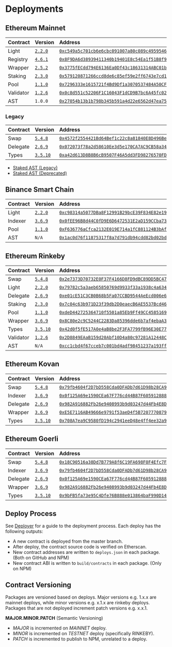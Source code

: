 # Deployments

## Ethereum Mainnet

| Contract  | Version                                                             | Address                                                                                                                 | Commit                                                                                                  |
| :-------- | :------------------------------------------------------------------ | :---------------------------------------------------------------------------------------------------------------------- | :------------------------------------------------------------------------------------------------------ |
| Light     | [`2.2.0`](https://www.npmjs.com/package/@airswap/light/v/2.2.0)     | [`0xc549a5c701cb6e6cbc091007a80c089c49595468`](https://etherscan.io/address/0xc549a5c701cb6e6cbc091007a80c089c49595468) | [`e27cbda`](https://github.com/airswap/airswap-protocols/tree/e27cbda7df6d6e93bd63f5aa78755386092ec569) |
| Registry  | [`4.6.1`](https://www.npmjs.com/package/@airswap/registry/v/4.6.1)  | [`0x8F9DA6d38939411340b19401E8c54Ea1f51B8f95`](https://etherscan.io/address/0x8F9DA6d38939411340b19401E8c54Ea1f51B8f95) | [`2f7e751`](https://github.com/airswap/airswap-protocols/tree/2f7e751427e18b94a03c80e599282ef179964ae6) |
| Wrapper   | [`2.5.2`](https://www.npmjs.com/package/@airswap/wrapper/v/2.5.2)   | [`0x3775fECdd794E6136Ea0Df43c18631314ABC01b1`](https://etherscan.io/address/0x3775fECdd794E6136Ea0Df43c18631314ABC01b1) | [`8d6be24`](https://github.com/airswap/airswap-protocols/tree/8d6be247a4ac1740f4b0bff2b37f3030dd93b0ca) |
| Staking   | [`2.3.0`](https://www.npmjs.com/package/@airswap/staking/v/2.3.0)   | [`0x579120871266ccd8de6c85ef59e2ff6743e7cd15`](https://etherscan.io/address/0x579120871266ccd8de6c85ef59e2ff6743e7cd15) | [`6349b6f`](https://github.com/airswap/airswap-protocols/tree/6349b6f0d9aad4e04202a4981697a4f87bb12b3a) |
| Pool      | [`1.1.0`](https://www.npmjs.com/package/@airswap/pool/v/1.1.0)      | [`0x7296333e1615721f4Bd9Df1a3070537484A50CF8`](https://etherscan.io/address/0x7296333e1615721f4Bd9Df1a3070537484A50CF8) | [`ed7af5e`](https://github.com/airswap/airswap-protocols/tree/ed7af5e048bc754e920ffbc6e4a0735a75d07386) |
| Validator | [`1.2.6`](https://www.npmjs.com/package/@airswap/validator/v/1.2.6) | [`0x0c8d551c52206F1C16043F1dCD9B7bc6A45fc02C`](https://etherscan.io/address/0x0c8d551c52206F1C16043F1dCD9B7bc6A45fc02C) | [`8dcb14d`](https://github.com/airswap/airswap-protocols/tree/8dcb14d4f96e08b0f247060cdb598567a72024e0) |
| AST       | `1.0.0`                                                             | [`0x27054b13b1b798b345b591a4d22e6562d47ea75a`](https://etherscan.io/address/0x27054b13b1b798b345b591a4d22e6562d47ea75a) | [`517a927`](https://github.com/airswap/contracts-v1/tree/517a9275a3f4d5f4d039c6db078d15d67d0f63fa)      |

### Legacy

| Contract | Version                                                            | Address                                                                                                                 | Commit                                                                                                  |
| :------- | :----------------------------------------------------------------- | :---------------------------------------------------------------------------------------------------------------------- | :------------------------------------------------------------------------------------------------------ |
| Swap     | [`5.4.8`](https://www.npmjs.com/package/@airswap/swap/v/5.4.8)     | [`0x4572f2554421Bd64Bef1c22c8a81840E8D496BeA`](https://etherscan.io/address/0x4572f2554421Bd64Bef1c22c8a81840E8D496BeA) | [`953956f`](https://github.com/airswap/airswap-protocols/tree/953956f308c65ec53d1f1b20d35f47fe04b936af) |
| Delegate | [`2.6.9`](https://www.npmjs.com/package/@airswap/delegate/v/2.6.9) | [`0x072073f78a2d58610Ee3d5e170CA7AC9CB58a345`](https://etherscan.io/address/0x072073f78a2d58610Ee3d5e170CA7AC9CB58a345) | [`953956f`](https://github.com/airswap/airswap-protocols/tree/953956f308c65ec53d1f1b20d35f47fe04b936af) |
| Types    | [`3.5.10`](https://www.npmjs.com/package/@airswap/types/v/3.5.10)  | [`0xa42d613D8B8B6cB9507F46A5dd3FD98276570FD7`](https://etherscan.io/address/0xa42d613D8B8B6cB9507F46A5dd3FD98276570FD7) | [`953956f`](https://github.com/airswap/airswap-protocols/tree/953956f308c65ec53d1f1b20d35f47fe04b936af) |

- [Staked AST \(Legacy\)](https://etherscan.io/address/0xa4C5107184a88D4B324Dd10D98a11dd8037823Fe)
- [Staked AST \(Deprecated\)](https://etherscan.io/address/0x704c5818b574358dfb5225563852639151a943ec)

## Binance Smart Chain

| Contract | Version                                                           | Address                                                                                                                | Commit                                                                                                  |
| :------- | :---------------------------------------------------------------- | :--------------------------------------------------------------------------------------------------------------------- | :------------------------------------------------------------------------------------------------------ |
| Light    | [`2.2.0`](https://www.npmjs.com/package/@airswap/light/v/2.2.0)   | [`0xc98314a5077DBa8F12991B29bcE39F834E82e197`](https://bscscan.com/address/0xc98314a5077DBa8F12991B29bcE39F834E82e197) | [`e27cbda`](https://github.com/airswap/airswap-protocols/tree/e27cbda7df6d6e93bd63f5aa78755386092ec569) |
| Indexer  | [`3.6.9`](https://www.npmjs.com/package/@airswap/indexer/v/3.6.9) | [`0x0fEE96B8d44C0fD9E6D6472531E2aD159CCba73d`](https://bscscan.com/address/0x0fEE96B8d44C0fD9E6D6472531E2aD159CCba73d) | [`48da430`](https://github.com/airswap/airswap-protocols/tree/48da430ca23876b9d01743d59b548f7fb59660ab) |
| Pool     | [`1.1.0`](https://www.npmjs.com/package/@airswap/pool/v/1.1.0)    | [`0xF636776aCfca2132E019E714a1fC881124B3bAfC`](https://bscscan.com/address/0xF636776aCfca2132E019E714a1fC881124B3bAfC) | [`ed7af5e`](https://github.com/airswap/airswap-protocols/tree/ed7af5e048bc754e920ffbc6e4a0735a75d07386) |
| AST      | `N/A`                                                             | [`0x1ac0d76f11875317f8a7d791db94cdd82bd02bd1`](https://bscscan.com/token/0x1ac0d76f11875317f8a7d791db94cdd82bd02bd1)   | `N/A`                                                                                                   |

## Ethereum Rinkeby

| Contract  | Version                                                             | Address                                                                                                                         | Commit                                                                                                  |
| :-------- | :------------------------------------------------------------------ | :------------------------------------------------------------------------------------------------------------------------------ | :------------------------------------------------------------------------------------------------------ |
| Swap      | [`5.4.8`](https://www.npmjs.com/package/@airswap/swap/v/5.4.8)      | [`0x2e7373D70732E0F37F4166D8FD9dBC89DD5BC476`](https://rinkeby.etherscan.io/address/0x2e7373D70732E0F37F4166D8FD9dBC89DD5BC476) | [`953956f`](https://github.com/airswap/airswap-protocols/tree/953956f308c65ec53d1f1b20d35f47fe04b936af) |
| Light     | [`2.2.0`](https://www.npmjs.com/package/@airswap/light/v/2.2.0)     | [`0x79782c5a3aeb65850769d9933f33a1938c4a6349`](https://rinkeby.etherscan.io/address/0x79782c5a3aeb65850769d9933f33a1938c4a6349) | [`e27cbda`](https://github.com/airswap/airswap-protocols/tree/e27cbda7df6d6e93bd63f5aa78755386092ec569) |
| Delegate  | [`2.6.9`](https://www.npmjs.com/package/@airswap/delegate/v/2.6.9)  | [`0xe01cE51C3CB0B68b5Fa07CCBD9544AeEcd006e6E`](https://rinkeby.etherscan.io/address/0xe01cE51C3CB0B68b5Fa07CCBD9544AeEcd006e6E) | [`953956f`](https://github.com/airswap/airswap-protocols/tree/953956f308c65ec53d1f1b20d35f47fe04b936af) |
| Staking   | [`2.3.0`](https://www.npmjs.com/package/@airswap/staking/v/2.3.0)   | [`0x7c04c63b971D23f39db2D0eaecB6AE5537Bcd467`](https://rinkeby.etherscan.io/address/0x7c04c63b971D23f39db2D0eaecB6AE5537Bcd467) | [`6349b6f`](https://github.com/airswap/airswap-protocols/tree/6349b6f0d9aad4e04202a4981697a4f87bb12b3a) |
| Pool      | [`1.1.0`](https://www.npmjs.com/package/@airswap/pool/v/1.1.0)      | [`0xdeD442725364710f5501a85Eb9Ff49CC45851693`](https://rinkeby.etherscan.io/address/0xdeD442725364710f5501a85Eb9Ff49CC45851693) | [`eef21f7`](https://github.com/airswap/airswap-protocols/tree/eef21f7b713983a471de0a3dae811cbb885941bb) |
| Wrapper   | [`3.6.9`](https://www.npmjs.com/package/@airswap/wrapper/v/3.6.9)   | [`0x8C80e2c9C5244C2283Da85396dde6b7af4ebaA31`](https://rinkeby.etherscan.io/address/0x8C80e2c9C5244C2283Da85396dde6b7af4ebaA31) | [`953956f`](https://github.com/airswap/airswap-protocols/tree/953956f308c65ec53d1f1b20d35f47fe04b936af) |
| Types     | [`3.5.10`](https://www.npmjs.com/package/@airswap/types/v/3.5.10)   | [`0x42d0f5fE517A0e4aB8be2F3FA7799fB96E30E777`](https://rinkeby.etherscan.io/address/0x42d0f5fE517A0e4aB8be2F3FA7799fB96E30E777) | [`953956f`](https://github.com/airswap/airswap-protocols/tree/953956f308c65ec53d1f1b20d35f47fe04b936af) |
| Validator | [`1.2.6`](https://www.npmjs.com/package/@airswap/validator/v/1.2.6) | [`0x2D8849EAaB159d20Abf10D4a80c97281A12448CC`](https://rinkeby.etherscan.io/address/0x2D8849EAaB159d20Abf10D4a80c97281A12448CC) | [`8dcb14d`](https://github.com/airswap/airswap-protocols/tree/8dcb14d4f96e08b0f247060cdb598567a72024e0) |
| AST       | `N/A`                                                               | [`0xcc1cbd4f67cceb7c001bd4adf98451237a193ff8`](https://rinkeby.etherscan.io/address/0xcc1cbd4f67cceb7c001bd4adf98451237a193ff8) | [`517a927`](https://github.com/airswap/contracts-v1/tree/517a9275a3f4d5f4d039c6db078d15d67d0f63fa)      |

## Ethereum Kovan

| Contract | Version                                                            | Address                                                                                                                       | Commit                                                                                                  |
| :------- | :----------------------------------------------------------------- | :---------------------------------------------------------------------------------------------------------------------------- | :------------------------------------------------------------------------------------------------------ |
| Swap     | [`5.4.8`](https://www.npmjs.com/package/@airswap/swap/v/5.4.8)     | [`0x79fb4604f2D7bD558Cda0DFADb7d61D98b28CA9f`](https://kovan.etherscan.io/address/0x79fb4604f2D7bD558Cda0DFADb7d61D98b28CA9f) | [`953956f`](https://github.com/airswap/airswap-protocols/tree/953956f308c65ec53d1f1b20d35f47fe04b936af) |
| Indexer  | [`3.6.9`](https://www.npmjs.com/package/@airswap/indexer/v/3.6.9)  | [`0x0f125A69e1590CEa67F776cd44B87F6059128887`](https://kovan.etherscan.io/address/0x0f125A69e1590CEa67F776cd44B87F6059128887) | [`48da430`](https://github.com/airswap/airswap-protocols/tree/48da430ca23876b9d01743d59b548f7fb59660ab) |
| Delegate | [`2.6.9`](https://www.npmjs.com/package/@airswap/delegate/v/2.6.9) | [`0x982A916882Fb26e9408993b9d03247d44Fb4E8D4`](https://kovan.etherscan.io/address/0x982A916882Fb26e9408993b9d03247d44Fb4E8D4) | [`953956f`](https://github.com/airswap/airswap-protocols/tree/953956f308c65ec53d1f1b20d35f47fe04b936af) |
| Wrapper  | [`3.6.9`](https://www.npmjs.com/package/@airswap/wrapper/v/3.6.9)  | [`0xE5E7116AB49666e9791f53aeD4f5B7207770879D`](https://kovan.etherscan.io/address/0xE5E7116AB49666e9791f53aeD4f5B7207770879D) | [`953956f`](https://github.com/airswap/airswap-protocols/tree/953956f308c65ec53d1f1b20d35f47fe04b936af) |
| Types    | [`3.5.10`](https://www.npmjs.com/package/@airswap/types/v/3.5.10)  | [`0x708A7ea9C9580fD194c2941eeD48e4ff4ee32a9D`](https://kovan.etherscan.io/address/0x708A7ea9C9580fD194c2941eeD48e4ff4ee32a9D) | [`953956f`](https://github.com/airswap/airswap-protocols/tree/953956f308c65ec53d1f1b20d35f47fe04b936af) |

## Ethereum Goerli

| Contract | Version                                                            | Address                                                                                                                        | Commit                                                                                                  |
| :------- | :----------------------------------------------------------------- | :----------------------------------------------------------------------------------------------------------------------------- | :------------------------------------------------------------------------------------------------------ |
| Swap     | [`5.4.8`](https://www.npmjs.com/package/@airswap/swap/v/5.4.8)     | [`0x18C90516a38Dd7B779A8f6C19FA698F0F4Efc7FC`](https://goerli.etherscan.io/address/0x18C90516a38Dd7B779A8f6C19FA698F0F4Efc7FC) | [`953956f`](https://github.com/airswap/airswap-protocols/tree/953956f308c65ec53d1f1b20d35f47fe04b936af) |
| Indexer  | [`3.6.9`](https://www.npmjs.com/package/@airswap/indexer/v/3.6.9)  | [`0x79fb4604f2D7bD558Cda0DFADb7d61D98b28CA9f`](https://goerli.etherscan.io/address/0x79fb4604f2D7bD558Cda0DFADb7d61D98b28CA9f) | [`48da430`](https://github.com/airswap/airswap-protocols/tree/48da430ca23876b9d01743d59b548f7fb59660ab) |
| Delegate | [`2.6.9`](https://www.npmjs.com/package/@airswap/delegate/v/2.6.9) | [`0x0f125A69e1590CEa67F776cd44B87F6059128887`](https://goerli.etherscan.io/address/0x0f125A69e1590CEa67F776cd44B87F6059128887) | [`953956f`](https://github.com/airswap/airswap-protocols/tree/953956f308c65ec53d1f1b20d35f47fe04b936af) |
| Wrapper  | [`3.6.9`](https://www.npmjs.com/package/@airswap/wrapper/v/3.6.9)  | [`0x982A916882Fb26e9408993b9d03247d44Fb4E8D4`](https://goerli.etherscan.io/address/0x982A916882Fb26e9408993b9d03247d44Fb4E8D4) | [`953956f`](https://github.com/airswap/airswap-protocols/tree/953956f308c65ec53d1f1b20d35f47fe04b936af) |
| Types    | [`3.5.10`](https://www.npmjs.com/package/@airswap/types/v/3.5.10)  | [`0x9bFB5fa73e95C4Dfe76B888e013864baF990D14D`](https://goerli.etherscan.io/address/0x9bFB5fa73e95C4Dfe76B888e013864baF990D14D) | [`953956f`](https://github.com/airswap/airswap-protocols/tree/953956f308c65ec53d1f1b20d35f47fe04b936af) |

## Deploy Process

See [Deployer](https://github.com/airswap/airswap-protocols/tree/master/tools/deployer) for a guide to the deployment process. Each deploy has the following outputs:

- A new contract is deployed from the master branch.
- After deploy, the contract source code is verified on Etherscan.
- New contract addresses are written to `deploys.json` in each package. \(Both on GitHub and NPM\)
- New contract ABI is written to `build/contracts` in each package. \(Only on NPM\)

## Contract Versioning

Packages are versioned based on deploys. Major versions e.g. 1.x.x are mainnet deploys, while minor versions e.g. x.1.x are rinkeby deploys. Packages that are not deployed increment patch versions e.g. x.x.1.

**MAJOR.MINOR.PATCH** \(Semantic Versioning\)

- _MAJOR_ is incremented on _MAINNET_ deploy.
- _MINOR_ is incremented on _TESTNET_ deploy \(specifically RINKEBY\).
- _PATCH_ is incremented to publish to NPM, unrelated to a deploy.
